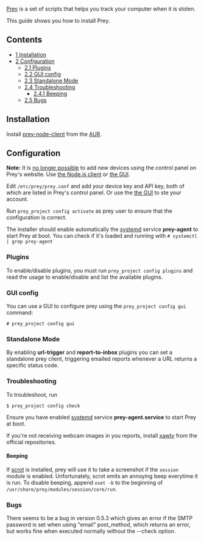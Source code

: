 [Prey](http://www.preyproject.com/) is a set of scripts that helps you track your computer when it is stolen.

This guide shows you how to install Prey.

## Contents

*   [1 Installation](#Installation)
*   [2 Configuration](#Configuration)
    *   [2.1 Plugins](#Plugins)
    *   [2.2 GUI config](#GUI_config)
    *   [2.3 Standalone Mode](#Standalone_Mode)
    *   [2.4 Troubleshooting](#Troubleshooting)
        *   [2.4.1 Beeping](#Beeping)
    *   [2.5 Bugs](#Bugs)

## Installation

Install [prey-node-client](https://aur.archlinux.org/packages/prey-node-client/) from the [AUR](/index.php/AUR "AUR").

## Configuration

**Note:** It is [no longer possible](http://answers.preyproject.com/topics/add-new-device-manually#message-53178b9f27af477ee7000492) to add new devices using the control panel on Prey's website. Use [the Node.js client](https://github.com/prey/prey-node-client) or [the GUI](#GUI_config).

Edit `/etc/prey/prey.conf` and add your device key and API key, both of which are listed in Prey's control panel. Or use the [the GUI](#GUI_config) to ste your account.

Run `prey_project config activate` as prey user to ensure that the configuration is correct.

The installer should enable automatically the [systemd](/index.php/Systemd "Systemd") service **prey-agent** to start Prey at boot. You can check if it's loaded and running with `# systemctl | grep prey-agent`

### Plugins

To enable/disable plugins, you must run `prey_project config plugins` and read the usage to enable/disable and list the available plugins.

### GUI config

You can use a GUI to configure prey using the `prey_project config gui` command:

```
# prey_project config gui

```

### Standalone Mode

By enabling **url-trigger** and **report-to-inbox** plugins you can set a standalone prey client, triggering emailed reports whenever a URL returns a specific status code.

### Troubleshooting

To troubleshoot, run

 `$ prey_project config check` 

Ensure you have enabled [systemd](/index.php/Systemd "Systemd") service **prey-agent.service** to start Prey at boot.

If you're not receiving webcam images in you reports, install [xawtv](https://www.archlinux.org/packages/?name=xawtv) from the official repositories.

#### Beeping

If [scrot](/index.php/Taking_a_screenshot#scrot "Taking a screenshot") is installed, prey will use it to take a screenshot if the `session` module is enabled. Unfortunately, scrot emits an annoying beep everytime it is run. To disable beeping, append `xset -b` to the beginning of `/usr/share/prey/modules/session/core/run`.

### Bugs

There seems to be a bug in version 0.5.3 which gives an error if the SMTP password is set when using "email" post_method, which returns an error, but works fine when executed normally without the --check option.